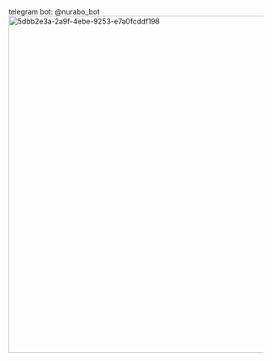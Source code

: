 telegram bot: @nurabo_bot
<img width="1442" height="666" alt="5dbb2e3a-2a9f-4ebe-9253-e7a0fcddf198" src="https://github.com/user-attachments/assets/c43930d9-57d0-4739-b5b7-3b8b495704c1" />
